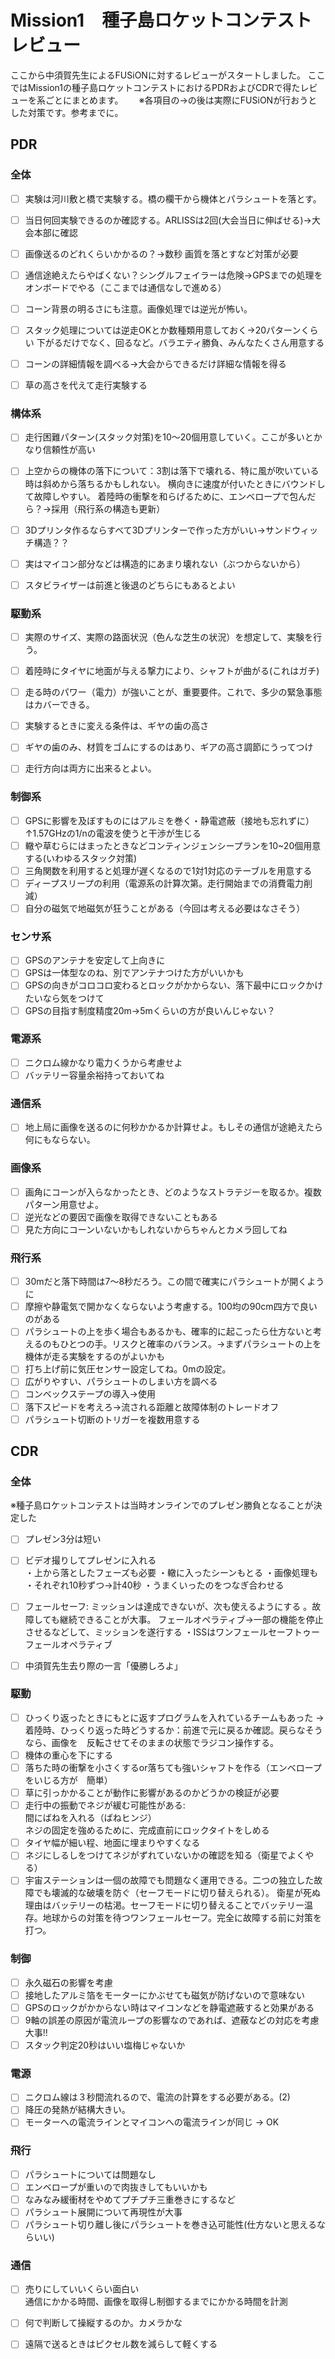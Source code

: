 # Mission1　種子島ロケットコンテスト　レビュー
ここから中須賀先生によるFUSiONに対するレビューがスタートしました。
ここではMission1の種子島ロケットコンテストにおけるPDRおよびCDRで得たレビューを系ごとにまとめます。　　
※各項目の→の後は実際にFUSiONが行おうとした対策です。参考までに。

## PDR
### 全体

- [ ] 実験は河川敷と橋で実験する。橋の欄干から機体とパラシュートを落とす。
  
- [ ] 当日何回実験できるのか確認する。ARLISSは2回(大会当日に伸ばせる)→大会本部に確認
 
- [ ] 画像送るのどれくらいかかるの？→数秒 画質を落とすなど対策が必要

- [ ] 通信途絶えたらやばくない？シングルフェイラーは危険→GPSまでの処理をオンボードでやる（ここまでは通信なしで進める）

- [ ] コーン背景の明るさにも注意。画像処理では逆光が怖い。

- [ ] スタック処理については逆走OKとか数種類用意しておく→20パターンくらい
下がるだけでなく、回るなど。バラエティ勝負、みんなたくさん用意する

- [ ] コーンの詳細情報を調べる→大会からできるだけ詳細な情報を得る

- [ ] 草の高さを代えて走行実験する


### 構体系
- [ ] 走行困難パターン(スタック対策)を10〜20個用意していく。ここが多いとかなり信頼性が高い

- [ ] 上空からの機体の落下について：3割は落下で壊れる、特に風が吹いている時は斜めから落ちるかもしれない。
横向きに速度が付いたときにバウンドして故障しやすい。
着陸時の衝撃を和らげるために、エンベロープで包んだら？→採用（飛行系の構造も更新）

- [ ] 3Dプリンタ作るならすべて3Dプリンターで作った方がいい→サンドウィッチ構造？？

- [ ] 実はマイコン部分などは構造的にあまり壊れない（ぶつからないから）
- [ ] スタビライザーは前進と後退のどちらにもあるとよい


### 駆動系
- [ ] 実際のサイズ、実際の路面状況（色んな芝生の状況）を想定して、実験を行う。
- [ ] 着陸時にタイヤに地面が与える撃力により、シャフトが曲がる(これはガチ)
- [ ] 走る時のパワー（電力）が強いことが、重要要件。これで、多少の緊急事態はカバーできる。
- [ ] 実験するときに変える条件は、ギヤの歯の高さ
- [ ] ギヤの歯のみ、材質をゴムにするのはあり、ギアの高さ調節にうってつけ
- [ ] 走行方向は両方に出来るとよい。


### 制御系
- [ ] GPSに影響を及ぼすものにはアルミを巻く・静電遮蔽（接地も忘れずに）
↑1.57GHzの1/nの電波を使うと干渉が生じる
- [ ] 轍や草むらにはまったときなどコンティンジェンシープランを10~20個用意する(いわゆるスタック対策)
- [ ] 三角関数を利用すると処理が遅くなるので1対1対応のテーブルを用意する
- [ ] ディープスリープの利用（電源系の計算次第。走行開始までの消費電力削減）
- [ ] 自分の磁気で地磁気が狂うことがある（今回は考える必要はなさそう）

### センサ系
- [ ] GPSのアンテナを安定して上向きに
- [ ] GPSは一体型なのね、別でアンテナつけた方がいいかも
- [ ] GPSの向きがコロコロ変わるとロックがかからない、落下最中にロックかけたいなら気をつけて
- [ ] GPSの目指す制度精度20m→5mくらいの方が良いんじゃない？

### 電源系
- [ ] ニクロム線かなり電力くうから考慮せよ
- [ ] バッテリー容量余裕持っておいてね

### 通信系
- [ ] 地上局に画像を送るのに何秒かかるか計算せよ。もしその通信が途絶えたら何にもならない。
　
### 画像系
- [ ] 画角にコーンが入らなかったとき、どのようなストラテジーを取るか。複数パターン用意せよ。
- [ ] 逆光などの要因で画像を取得できないこともある
- [ ] 見た方向にコーンいないかもしれないからちゃんとカメラ回してね

### 飛行系
- [ ] 30mだと落下時間は7〜8秒だろう。この間で確実にパラシュートが開くように
- [ ] 摩擦や静電気で開かなくならないよう考慮する。100均の90cm四方で良いのがある
- [ ] パラシュートの上を歩く場合もあるかも、確率的に起こったら仕方ないと考えるのもひとつの手。リスクと確率のバランス。→まずパラシュートの上を機体が走る実験をするのがよいかも
- [ ] 打ち上げ前に気圧センサー設定してね。0mの設定。
- [ ] 広がりやすい、パラシュートのしまい方を調べる
- [ ] コンベックステープの導入→使用
- [ ] 落下スピードを考えろ→流される距離と故障体制のトレードオフ
- [ ] パラシュート切断のトリガーを複数用意する

## CDR
### 全体
※種子島ロケットコンテストは当時オンラインでのプレゼン勝負となることが決定した
- [ ] プレゼン3分は短い
- [ ] ビデオ撮りしてプレゼンに入れる  
・上から落としたフェーズも必要
・轍に入ったシーンもとる
・画像処理も
・それぞれ10秒ずつ→計40秒
・うまくいったのをつなぎ合わせる

- [ ] フェールセーフ: ミッションは達成できないが、次も使えるようにする 。故障しても継続できることが大事。
フェールオペラティブ→一部の機能を停止させるなどして、ミッションを遂行する
・ISSはワンフェールセーフトゥーフェールオペラティブ

- [ ] 中須賀先生去り際の一言「優勝しろよ」

### 駆動
- [ ] ひっくり返ったときにもとに返すプログラムを入れているチームもあった
→着陸時、ひっくり返った時どうするか：前進で元に戻るか確認。戻らなそうなら、画像を　反転させてそのままの状態でラジコン操作する。
- [ ] 機体の重心を下にする
- [ ] 落ちた時の衝撃を小さくするor落ちても強いシャフトを作る（エンベロープをいじる方が　簡単）
- [ ] 草に引っかかることが動作に影響があるのかどうかの検証が必要
- [ ] 走行中の振動でネジが緩む可能性がある:  
間にばねを入れる（ばねヒンジ）  
ネジの固定を強めるために、完成直前にロックタイトをしめる
- [ ] タイヤ幅が細い程、地面に埋まりやすくなる
- [ ] ネジにしるしをつけてネジがずれていないかの確認を知る（衛星でよくやる）
- [ ] 宇宙ステーションは一個の故障でも問題なく運用できる。二つの独立した故障でも壊滅的な破壊を防ぐ（セーフモードに切り替えられる）。
  衛星が死ぬ理由はバッテリーの枯渇。セーフモードに切り替えることでバッテリー温存。地球からの対策を待つワンフェールセーフ。完全に故障する前に対策を打つ。

### 制御
- [ ] 永久磁石の影響を考慮
- [ ] 接地したアルミ箔をモーターにかぶせても磁気が防げないので意味ない
- [ ] GPSのロックがかからない時はマイコンなどを静電遮蔽すると効果がある
- [ ] 9軸の誤差の原因が電流ループの影響なのであれば、遮蔽などの対応を考慮大事!!
- [ ] スタック判定20秒はいい塩梅じゃないか

### 電源
- [ ] ニクロム線は３秒間流れるので、電流の計算をする必要がある。(2)
- [ ] 降圧の発熱が結構大きい。
- [ ] モーターへの電流ラインとマイコンへの電流ラインが同じ → OK

### 飛行
- [ ] パラシュートについては問題なし
- [ ] エンベロープが重いので肉抜きしてもいいかも
- [ ] なみなみ緩衝材をやめてプチプチ三重巻きにするなど
- [ ] パラシュート展開について再現性が大事
- [ ] パラシュート切り離し後にパラシュートを巻き込可能性(仕方ないと思えるならいい)
### 通信
- [ ] 売りにしていいくらい面白い  
通信にかかる時間、画像を取得し制御するまでにかかる時間を計測
- [ ] 何で判断して操縦するのか。カメラかな
- [ ] 遠隔で送るときはピクセル数を減らして軽くする


















